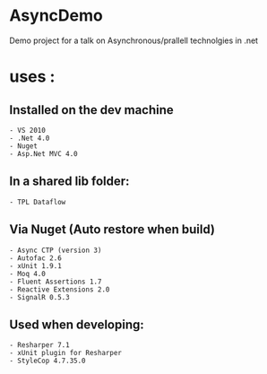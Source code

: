 AsyncDemo
=========

Demo project for a talk on Asynchronous/prallell technolgies in .net

# uses :
## Installed on the dev machine 
	- VS 2010
	- .Net 4.0	
	- Nuget 
	- Asp.Net MVC 4.0
	
## In a shared lib folder:
	- TPL Dataflow

## Via Nuget (Auto restore when build)
	- Async CTP (version 3) 
	- Autofac 2.6
	- xUnit 1.9.1
	- Moq 4.0
	- Fluent Assertions 1.7
	- Reactive Extensions 2.0
	- SignalR 0.5.3

## Used when developing:
	- Resharper 7.1
	- xUnit plugin for Resharper
	- StyleCop 4.7.35.0 
